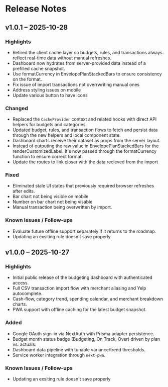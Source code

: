 # Release Notes

## v1.0.1 – 2025-10-28

### Highlights

- Retired the client cache layer so budgets, rules, and transactions always reflect real-time data without manual refreshes.
- Dashboard now hydrates from server-provided data instead of a prefilled cache snapshot.
- Use formatCurrency in EnvelopePlanStackedBars to ensure consistency on the format.
- Fix issue of import transactions not overrwriting manual ones
- Address styling issues on mobile
- Update various button to have icons

### Changed

- Replaced the `CacheProvider` context and related hooks with direct API helpers for budgets and categories.
- Updated budget, rules, and transaction flows to fetch and persist data through the new helpers and local component state.
- Dashboard charts receive their dataset as props from the server layout.
- Instead of outputing the raw value in EnvelopePlanStackedBars for the renderCustomizedLabel. It's now passed through the formatCurrency function to ensure correct format.
- Update the routes to link closer with the data recieved from the import

### Fixed

- Eliminated stale UI states that previously required browser refreshes after edits.
- Bar chart not being visible on mobile
- Number on bar chart not being visable
- Manual transaction being overwritten by import.

### Known Issues / Follow-ups

- Evaluate future offline support separately if it returns to the roadmap.
- Updating an exsiting rule doesn't save properly

## v1.0.0 – 2025-10-27

### Highlights

- Initial public release of the budgeting dashboard with authenticated access.
- Full CSV transaction import flow with merchant aliasing and Yelp autocomplete.
- Cash-flow, category trend, spending calendar, and merchant breakdown charts.
- PWA support with offline caching for the latest budget snapshot.

### Added

- Google OAuth sign-in via NextAuth with Prisma adapter persistence.
- Budget month status badge (Budgeting, On Track, Over) driven by plan vs. actuals.
- Dashboard data pipeline with tunable variance/trend thresholds.
- Service worker integration through `next-pwa`.

### Known Issues / Follow-ups

- Updating an exsiting rule doesn't save properly
